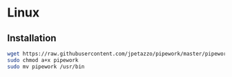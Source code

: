 # Linux

## Installation

```sh
wget https://raw.githubusercontent.com/jpetazzo/pipework/master/pipework
sudo chmod a+x pipework
sudo mv pipework /usr/bin
```

